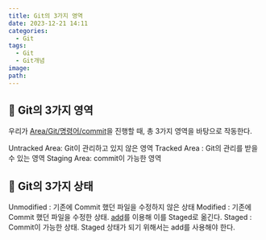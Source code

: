 ```yaml
---
title: Git의 3가지 영역
date: 2023-12-21 14:11
categories:
  - Git
tags:
  - Git
  - Git개념
image: 
path:
---
```


## 🌈 Git의 3가지 영역
우리가 [Area/Git/명령어/commit](https://sonjh919.github.io/posts/Area/Git/명령어/commit)을 진행할 때, 총 3가지 영역을 바탕으로 작동한다.

Untracked Area: Git이 관리하고 있지 않은 영역
Tracked Area : Git의 관리를 받을 수 있는 영역
Staging Area: commit이 가능한 영역

## 🌈 Git의 3가지 상태
Unmodified : 기존에 Commit 했던 파일을 수정하지 않은 상태
Modified : 기존에 Commit 했던 파일을 수정한 상태. [add](https://sonjh919.github.io/posts/add)를 이용해 이를 Staged로 옮긴다.
Staged : Commit이 가능한 상태. Staged 상태가 되기 위해서는 add를 사용해야 한다.

